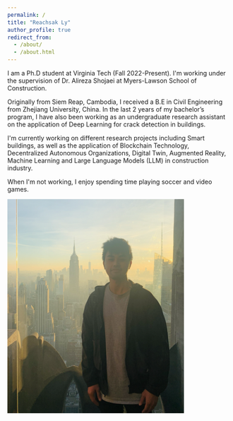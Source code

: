 ```yaml
---
permalink: /
title: "Reachsak Ly"
author_profile: true
redirect_from: 
  - /about/
  - /about.html
---
```


I am a Ph.D student at Virginia Tech (Fall 2022-Present). I'm working under the supervision of Dr. Alireza Shojaei at Myers-Lawson School of Construction.

Originally from Siem Reap, Cambodia, I received a B.E in Civil Engineering from Zhejiang University, China. In the last 2 years of my bachelor’s program, I have also been working as an undergraduate research assistant on the application of Deep Learning for crack detection in buildings.

I'm currently working on different research projects including Smart buildings, as well as the application of Blockchain Technology, Decentralized Autonomous Organizations,  Digital Twin,  Augmented Reality, Machine Learning and Large Language Models (LLM) in construction industry. 

When I'm not working, I enjoy spending time playing soccer and video games.

<img src="/images/xx.png" width="400">
